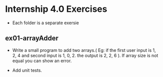 # Internship 4.0 Exercises

- Each folder is a separate exersie

ex01-arrayAdder
----------------

- Write a small program to add two arrays.( Eg: if the first user input is 1, 2, 4 and second input is 1, 0, 2.
the output is 2, 2, 6 ). If array size is not equal you can show an error.

- Add unit tests.

